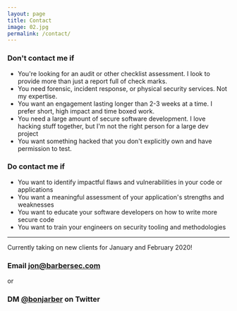 ```yaml
---
layout: page
title: Contact
image: 02.jpg
permalink: /contact/
---
```


### Don't contact me if

- You're looking for an audit or other checklist assessment. I look to provide
more than just a report full of check marks.
- You need forensic, incident response, or physical security services. Not my
expertise.
- You want an engagement lasting longer than 2-3 weeks at a time. I prefer
short, high impact and time boxed work.
- You need a large amount of secure software development. I love hacking stuff
together, but I'm not the right person for a large dev project
- You want something hacked that you don't explicitly own and have permission to
test.

### Do contact me if

- You want to identify impactful flaws and vulnerabilities in your code or applications
- You want a meaningful assessment of your application's strengths and weaknesses
- You want to educate your software developers on how to write more secure code
- You want to train your engineers on security tooling and methodologies

---

Currently taking on new clients for January and February 2020!

### Email [jon@barbersec.com](mailto:jon@barbersec.com)

or

### DM [@bonjarber](https://twitter.com/bonjarber) on Twitter
